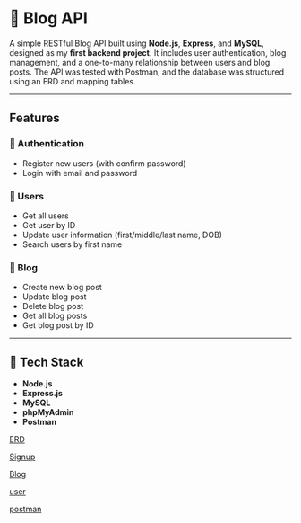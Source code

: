 # 📝 Blog API

A simple RESTful Blog API built using **Node.js**, **Express**, and **MySQL**, designed as my **first backend project**. It includes user authentication, blog management, and a one-to-many relationship between users and blog posts. The API was tested with Postman, and the database was structured using an ERD and mapping tables.

---

##  Features

### 🔐 Authentication
- Register new users (with confirm password)
- Login with email and password

### 👤 Users
- Get all users
- Get user by ID
- Update user information (first/middle/last name, DOB)
- Search users by first name

### 📝 Blog
- Create new blog post
- Update blog post
- Delete blog post
- Get all blog posts
- Get blog post by ID

---

## 🧩 Tech Stack
- **Node.js**
- **Express.js**
- **MySQL**
- **phpMyAdmin**
- **Postman**
<!-- some example -->

[ERD](./assests/Erdandmapp.PNG)
<!-- one from auth -->
[Signup](./assests/auth1.PNG)
<!-- one from blog -->
[Blog](./assests/blog1.PNG)
<!-- one from user -->
[user](./assests/user1.PNG)
<!-- Postman Collection -->
[postman](./postman.js/blog_app.postman_collection.json)




